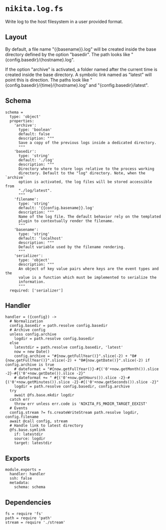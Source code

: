 
# `nikita.log.fs`

Write log to the host filesystem in a user provided format.

## Layout

By default, a file name "{{basename}}.log" will be created inside the base
directory defined by the option "basedir". 
The path looks like "{config.basedir}/{hostname}.log".

If the option "archive" is activated, a folder named after the current time is
created inside the base directory. A symbolic link named as "latest" will point
this is direction. The paths look like "{config.basedir}/{time}/{hostname}.log"
and "{config.basedir}/latest".

## Schema

    schema =
      type: 'object'
      properties:
        'archive':
          type: 'boolean'
          default: false
          description: """
          Save a copy of the previous logs inside a dedicated directory.
          """
        'basedir':
          type: 'string'
          default: './log'
          description: """
          Directory where to store logs relative to the process working
          directory. Default to the "log" directory. Note, when the `archive`
          option is activated, the log files will be stored accessible from
          "./log/latest".
          """
        'filename':
          type: 'string'
          default: '{{config.basename}}.log'
          description: """
          Name of the log file. The default behavior rely on the templated
          plugin to contextually render the filename.
          """
        'basename':
          type: 'string'
          default: 'localhost'
          description: """
          Default variable used by the filename rendering.
          """
        'serializer':
          type: 'object'
          description: """
          An object of key value pairs where keys are the event types and the
          value is a function which must be implemented to serialize the
          information.
          """
      required: ['serializer']

## Handler

    handler = ({config}) ->
      # Normalization
      config.basedir = path.resolve config.basedir
      # Archive config
      unless config.archive
        logdir = path.resolve config.basedir
      else
        latestdir = path.resolve config.basedir, 'latest'
        now = new Date()
        config.archive = "#{now.getFullYear()}".slice(-2) + "0#{now.getFullYear()}".slice(-2) + "0#{now.getDate()}".slice(-2) if config.archive is true
        # dateformat = "#{now.getFullYear()}-#{('0'+now.getMonth()).slice -2}-#{('0'+now.getDate()).slice -2}"
        # dateformat += " #{('0'+now.getHours()).slice -2}-#{('0'+now.getMinutes()).slice -2}-#{('0'+now.getSeconds()).slice -2}"
        logdir = path.resolve config.basedir, config.archive
      try
        await @fs.base.mkdir logdir
      catch err
        throw err unless err.code is 'NIKITA_FS_MKDIR_TARGET_EEXIST'
      # Events
      config.stream ?= fs.createWriteStream path.resolve logdir, config.filename
      await @call config, stream
      # Handle link to latest directory
      @fs.base.symlink
        if: latestdir
        source: logdir
        target: latestdir

## Exports

    module.exports =
      handler: handler
      ssh: false
      metadata:
        schema: schema

## Dependencies

    fs = require 'fs'
    path = require 'path'
    stream = require './stream'
